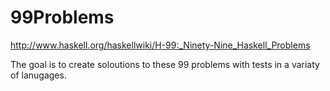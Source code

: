 99Problems
==========

http://www.haskell.org/haskellwiki/H-99:_Ninety-Nine_Haskell_Problems

The goal is to create soloutions to these 99 problems with tests
in a variaty of lanugages.
